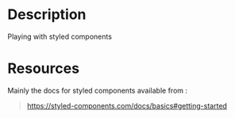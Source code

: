 # Description

Playing with styled components

# Resources

Mainly the docs for styled components available from :

> https://styled-components.com/docs/basics#getting-started
